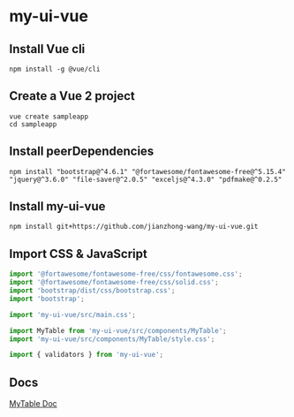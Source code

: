 # my-ui-vue

## Install Vue cli
```
npm install -g @vue/cli
```

## Create a Vue 2 project
```
vue create sampleapp
cd sampleapp
```

## Install peerDependencies
```
npm install "bootstrap@^4.6.1" "@fortawesome/fontawesome-free@^5.15.4" "jquery@^3.6.0" "file-saver@^2.0.5" "exceljs@^4.3.0" "pdfmake@^0.2.5"
```

## Install my-ui-vue
```
npm install git+https://github.com/jianzhong-wang/my-ui-vue.git
```

## Import CSS & JavaScript
```js
import '@fortawesome/fontawesome-free/css/fontawesome.css';
import '@fortawesome/fontawesome-free/css/solid.css';
import 'bootstrap/dist/css/bootstrap.css';
import 'bootstrap';

import 'my-ui-vue/src/main.css';

import MyTable from 'my-ui-vue/src/components/MyTable';
import 'my-ui-vue/src/components/MyTable/style.css';

import { validators } from 'my-ui-vue';
```

## Docs
[MyTable Doc](./docs/MyTable_Doc.pdf)
